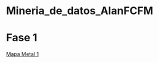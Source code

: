# Mineria_de_datos_AlanFCFM

# Fase 1
[Mapa Metal 1](https://github.com/CerdaSerratoAlan/Mineria_de_datos_AlanFCFM)

